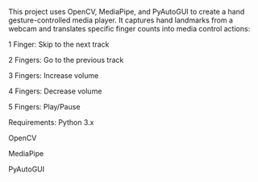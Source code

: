 This project uses OpenCV, MediaPipe, and PyAutoGUI to create a hand gesture-controlled media player. It captures hand landmarks from a webcam and translates specific finger counts into media control actions:

1 Finger: Skip to the next track

2 Fingers: Go to the previous track

3 Fingers: Increase volume

4 Fingers: Decrease volume

5 Fingers: Play/Pause

Requirements:
Python 3.x

OpenCV

MediaPipe

PyAutoGUI
